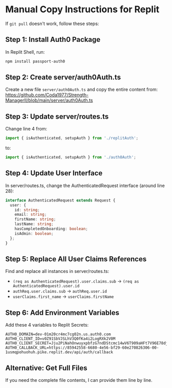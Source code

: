 # Manual Copy Instructions for Replit

If `git pull` doesn't work, follow these steps:

## Step 1: Install Auth0 Package
In Replit Shell, run:
```bash
npm install passport-auth0
```

## Step 2: Create server/auth0Auth.ts
Create a new file `server/auth0Auth.ts` and copy the entire content from:
https://github.com/Coda1977/Strength-ManagerII/blob/main/server/auth0Auth.ts

## Step 3: Update server/routes.ts
Change line 4 from:
```typescript
import { isAuthenticated, setupAuth } from './replitAuth';
```
to:
```typescript
import { isAuthenticated, setupAuth } from './auth0Auth';
```

## Step 4: Update User Interface
In server/routes.ts, change the AuthenticatedRequest interface (around line 28):
```typescript
interface AuthenticatedRequest extends Request {
  user: {
    id: string;
    email: string;
    firstName: string;
    lastName: string;
    hasCompletedOnboarding: boolean;
    isAdmin: boolean;
  };
}
```

## Step 5: Replace All User Claims References
Find and replace all instances in server/routes.ts:
- `(req as AuthenticatedRequest).user.claims.sub` → `(req as AuthenticatedRequest).user.id`
- `authReq.user.claims.sub` → `authReq.user.id`
- `userClaims.first_name` → `userClaims.firstName`

## Step 6: Add Environment Variables
Add these 4 variables to Replit Secrets:
```
AUTH0_DOMAIN=dev-01m20cr4mc7cg02n.us.auth0.com
AUTH0_CLIENT_ID=v0Z91SbVJSLhV3Q0fKa4i2LogRXk2V0M
AUTH0_CLIENT_SECRET=Jju2PiNahOnwuyxpbfzG7ndDStcmc14wV6T909aHFt7V96E78djqRtBCosX9v76M
AUTH0_CALLBACK_URL=https://85942558-6680-4e56-bf29-60e270826306-00-1usmqpohuohuh.pike.replit.dev/api/auth/callback
```

## Alternative: Get Full Files
If you need the complete file contents, I can provide them line by line.